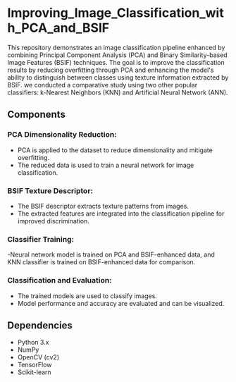 # Improving_Image_Classification_with_PCA_and_BSIF

This repository demonstrates an image classification pipeline enhanced by combining Principal Component Analysis (PCA) and Binary Similarity-based Image Features (BSIF) techniques. The goal is to improve the classification results by reducing overfitting through PCA and enhancing the model's ability to distinguish between classes using texture information extracted by BSIF. we conducted a comparative study using two other popular classifiers: k-Nearest Neighbors (KNN) and Artificial Neural Network (ANN).


## Components

### PCA Dimensionality Reduction:

- PCA is applied to the dataset to reduce dimensionality and mitigate overfitting.
- The reduced data is used to train a neural network for image classification.

### BSIF Texture Descriptor:

- The BSIF descriptor extracts texture patterns from images.
- The extracted features are integrated into the classification pipeline for improved discrimination.

### Classifier Training:

-Neural network model is trained on PCA and BSIF-enhanced data, and KNN classifier is trained on BSIF-enhanced data for comparison.

### Classification and Evaluation:

- The trained models are used to classify images.
- Model performance and accuracy are evaluated and can be visualized.


## Dependencies

- Python 3.x
- NumPy
- OpenCV (cv2)
- TensorFlow
- Scikit-learn
